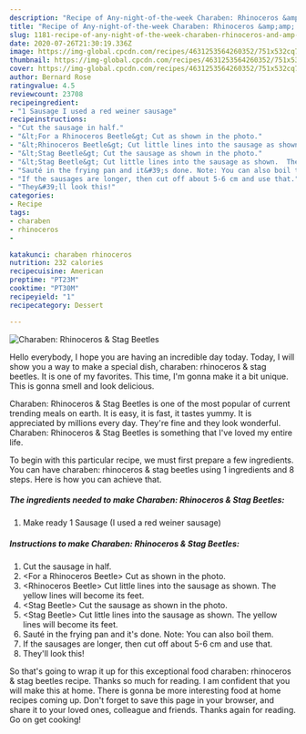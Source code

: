 ```yaml
---
description: "Recipe of Any-night-of-the-week Charaben: Rhinoceros &amp;amp; Stag Beetles"
title: "Recipe of Any-night-of-the-week Charaben: Rhinoceros &amp;amp; Stag Beetles"
slug: 1181-recipe-of-any-night-of-the-week-charaben-rhinoceros-and-amp-stag-beetles
date: 2020-07-26T21:30:19.336Z
image: https://img-global.cpcdn.com/recipes/4631253564260352/751x532cq70/charaben-rhinoceros-stag-beetles-recipe-main-photo.jpg
thumbnail: https://img-global.cpcdn.com/recipes/4631253564260352/751x532cq70/charaben-rhinoceros-stag-beetles-recipe-main-photo.jpg
cover: https://img-global.cpcdn.com/recipes/4631253564260352/751x532cq70/charaben-rhinoceros-stag-beetles-recipe-main-photo.jpg
author: Bernard Rose
ratingvalue: 4.5
reviewcount: 23708
recipeingredient:
- "1 Sausage I used a red weiner sausage"
recipeinstructions:
- "Cut the sausage in half."
- "&lt;For a Rhinoceros Beetle&gt; Cut as shown in the photo."
- "&lt;Rhinoceros Beetle&gt; Cut little lines into the sausage as shown.  The yellow lines will become its feet."
- "&lt;Stag Beetle&gt; Cut the sausage as shown in the photo."
- "&lt;Stag Beetle&gt; Cut little lines into the sausage as shown.  The yellow lines will become its feet."
- "Sauté in the frying pan and it&#39;s done. Note: You can also boil them."
- "If the sausages are longer, then cut off about 5-6 cm and use that."
- "They&#39;ll look this!"
categories:
- Recipe
tags:
- charaben
- rhinoceros
- 

katakunci: charaben rhinoceros  
nutrition: 232 calories
recipecuisine: American
preptime: "PT23M"
cooktime: "PT30M"
recipeyield: "1"
recipecategory: Dessert

---
```



![Charaben: Rhinoceros &amp; Stag Beetles](https://img-global.cpcdn.com/recipes/4631253564260352/751x532cq70/charaben-rhinoceros-stag-beetles-recipe-main-photo.jpg)

Hello everybody, I hope you are having an incredible day today. Today, I will show you a way to make a special dish, charaben: rhinoceros &amp; stag beetles. It is one of my favorites. This time, I'm gonna make it a bit unique. This is gonna smell and look delicious.

Charaben: Rhinoceros &amp; Stag Beetles is one of the most popular of current trending meals on earth. It is easy, it is fast, it tastes yummy. It is appreciated by millions every day. They're fine and they look wonderful. Charaben: Rhinoceros &amp; Stag Beetles is something that I've loved my entire life.




To begin with this particular recipe, we must first prepare a few ingredients. You can have charaben: rhinoceros &amp; stag beetles using 1 ingredients and 8 steps. Here is how you can achieve that.

<!--inarticleads1-->

##### The ingredients needed to make Charaben: Rhinoceros &amp; Stag Beetles:

1. Make ready 1 Sausage (I used a red weiner sausage)




<!--inarticleads2-->

##### Instructions to make Charaben: Rhinoceros &amp; Stag Beetles:

1. Cut the sausage in half.
1. &lt;For a Rhinoceros Beetle&gt; Cut as shown in the photo.
1. &lt;Rhinoceros Beetle&gt; Cut little lines into the sausage as shown.  The yellow lines will become its feet.
1. &lt;Stag Beetle&gt; Cut the sausage as shown in the photo.
1. &lt;Stag Beetle&gt; Cut little lines into the sausage as shown.  The yellow lines will become its feet.
1. Sauté in the frying pan and it&#39;s done. Note: You can also boil them.
1. If the sausages are longer, then cut off about 5-6 cm and use that.
1. They&#39;ll look this!




So that's going to wrap it up for this exceptional food charaben: rhinoceros &amp; stag beetles recipe. Thanks so much for reading. I am confident that you will make this at home. There is gonna be more interesting food at home recipes coming up. Don't forget to save this page in your browser, and share it to your loved ones, colleague and friends. Thanks again for reading. Go on get cooking!
